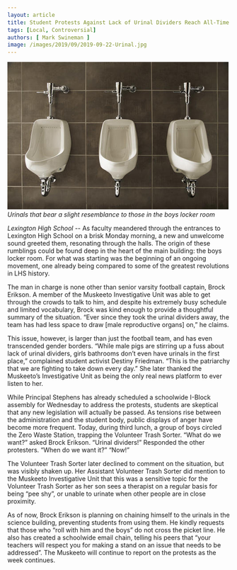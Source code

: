 ```yaml
---
layout: article
title: Student Protests Against Lack of Urinal Dividers Reach All-Time High
tags: [Local, Controversial]
authors: [ Mark Swineman ]
image: /images/2019/09/2019-09-22-Urinal.jpg
---
```

![ *Urinals that bear a slight resemblance to those in the boys locker room* ](/images/2019/09/2019-09-22-Urinal.jpg)
*Urinals that bear a slight resemblance to those in the boys locker room*

*Lexington High School* -- As faculty meandered through the entrances to Lexington High School on a brisk Monday morning, a new and unwelcome sound greeted them, resonating through the halls. The origin of these rumblings could be found deep in the heart of the main building: the boys locker room. For what was starting was the beginning of an ongoing movement, one already being compared to some of the greatest revolutions in LHS history.

The man in charge is none other than senior varsity football captain, Brock Erikson. A member of the Muskeeto Investigative Unit was able to get through the crowds to talk to him, and despite his extremely busy schedule and limited vocabulary, Brock was kind enough to provide a thoughtful summary of the situation. “Ever since they took the urinal dividers away, the team has had less space to draw [male reproductive organs] on,” he claims. 

This issue, however, is larger than just the football team, and has even transcended gender borders. “While male pigs are stirring up a fuss about lack of urinal dividers, girls bathrooms don’t even have urinals in the first place,” complained student activist Destiny Friedman. “This is the patriarchy that we are fighting to take down every day.” She later thanked the Muskeeto’s Investigative Unit as being the only real news platform to ever listen to her.

While Principal Stephens has already scheduled a schoolwide I-Block assembly for Wednesday to address the protests, students are skeptical that any new legislation will actually be passed. As tensions rise between the administration and the student body, public displays of anger have become more frequent. Today, during third lunch, a group of boys circled the Zero Waste Station, trapping the Volunteer Trash Sorter. “What do we want?” asked Brock Erikson. “Urinal dividers!” Responded the other protesters. “When do we want it?” “Now!” 

The Volunteer Trash Sorter later declined to comment on the situation, but was visibly shaken up. Her Assistant Volunteer Trash Sorter did mention to the Muskeeto Investigative Unit that this was a sensitive topic for the Volunteer Trash Sorter as her son sees a therapist on a regular basis for being “pee shy”, or unable to urinate when other people are in close proximity.

As of now, Brock Erikson is planning on chaining himself to the urinals in the science building, preventing students from using them. He kindly requests that those who “roll with him and the boys” do not cross the picket line. He also has created a schoolwide email chain, telling his peers that “your teachers will respect you for making a stand on an issue that needs to be addressed”. The Muskeeto will continue to report on the protests as the week continues. 





